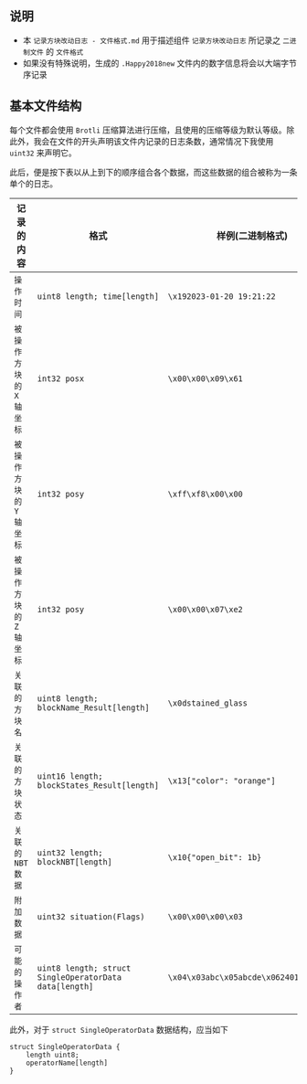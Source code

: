 ## 说明
- 本 `记录方块改动日志 - 文件格式.md` 用于描述组件 `记录方块改动日志` 所记录之 `二进制文件` 的 `文件格式`
- 如果没有特殊说明，生成的 `.Happy2018new` 文件内的数字信息将会以大端字节序记录



## 基本文件结构
每个文件都会使用 `Brotli` 压缩算法进行压缩，且使用的压缩等级为默认等级。除此外，我会在文件的开头声明该文件内记录的日志条数，通常情况下我使用 `uint32` 来声明它。

此后，便是按下表以从上到下的顺序组合各个数据，而这些数据的组合被称为一条单个的日志。

记录的内容|格式|样例(二进制格式)|样例(可读形式)
--|--|--|--
`操作时间`|`uint8 length; time[length]`|`\x192023-01-20 19:21:22`|
`被操作方块的 X 轴坐标`|`int32 posx`|`\x00\x00\x09\x61`|`2401`
`被操作方块的 Y 轴坐标`|`int32 posy`|`\xff\xf8\x00\x00`|`-524288`
`被操作方块的 Z 轴坐标`|`int32 posy`|`\x00\x00\x07\xe2`|`2018`
`关联的方块名`|`uint8 length; blockName_Result[length]`|`\x0dstained_glass`|`stained_glass`
`关联的方块状态`|`uint16 length; blockStates_Result[length]`|`\x13["color": "orange"]`|`["color": "orange"]`
`关联的 NBT 数据`|`uint32 length; blockNBT[length]`|`\x10{"open_bit": 1b}`|`{"open_bit": 1b}`
`附加数据`|`uint32 situation(Flags)`|`\x00\x00\x00\x03`|`3`
`可能的操作者`|`uint8 length; struct SingleOperatorData data[length]`|`\x04\x03abc\x05abcde\x062401PT\x02oh`|`[abc, abcde, 2401PT, oh]`

此外，对于 `struct SingleOperatorData` 数据结构，应当如下
```
struct SingleOperatorData {
    length uint8;
    operatorName[length]
}
```